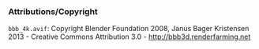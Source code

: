 ### Attributions/Copyright
`bbb_4k.avif`: 
Copyright Blender Foundation 2008, Janus Bager Kristensen 2013 - Creative Commons Attribution 3.0 - http://bbb3d.renderfarming.net
